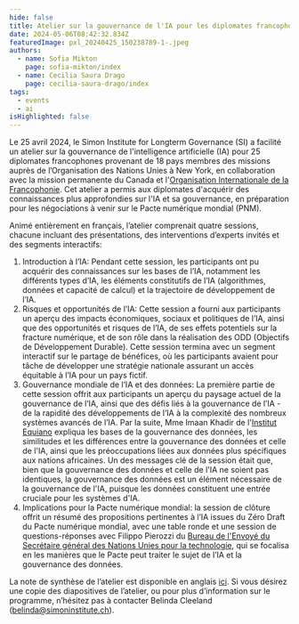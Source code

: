 ```yaml
---
hide: false
title: Atelier sur la gouvernance de l'IA pour les diplomates francophones à New York
date: 2024-05-06T08:42:32.834Z
featuredImage: pxl_20240425_150238789-1-.jpeg
authors:
  - name: Sofia Mikton
    page: sofia-mikton/index
  - name: Cecilia Saura Drago
    page: cecilia-saura-drago/index
tags:
  - events
  - ai
isHighlighted: false
---
```

Le 25 avril 2024, le Simon Institute for Longterm Governance (SI) a facilité un atelier sur la gouvernance de l'intelligence artificielle (IA) pour 25 diplomates francophones provenant de 18 pays membres des missions auprès de l’Organisation des Nations Unies à New York, en collaboration avec la mission permanente du Canada et l'[Organisation Internationale de la Francophonie](https://www.francophonie.org/). Cet atelier a permis aux diplomates d'acquérir des connaissances plus approfondies sur l'IA et sa gouvernance, en préparation pour les négociations à venir sur le Pacte numérique mondial (PNM).

Animé entièrement en français, l’atelier comprenait quatre sessions, chacune incluant des présentations, des interventions d’experts invités et des segments interactifs:

1. Introduction à l’IA: Pendant cette session, les participants ont pu acquérir des connaissances sur les bases de l’IA, notamment les différents types d’IA, les éléments constitutifs de l’IA (algorithmes, données et capacité de calcul) et la trajectoire de développement de l’IA. 
2. Risques et opportunités de l’IA: Cette session a fourni aux participants un aperçu des impacts économiques, sociaux et politiques de l’IA, ainsi que des opportunités et risques de l’IA, de ses effets potentiels sur la fracture numérique, et de son rôle dans la réalisation des ODD (Objectifs de Développement Durable). Cette session termina avec un segment interactif sur le partage de bénéfices, où les participants avaient pour tâche de développer une stratégie nationale assurant un accès équitable à l’IA pour un pays fictif. 
3. Gouvernance mondiale de l’IA et des données: La première partie de cette session offrit aux participants un aperçu du paysage actuel de la gouvernance de l’IA, ainsi que des défis liés à la gouvernance de l’IA - de la rapidité des développements de l’IA à la complexité des nombreux systèmes avancés de l’IA. Par la suite, Mme Imaan Khadir de l'[Institut Equiano](https://www.equiano.institute/) expliqua les bases de la gouvernance des données, les similitudes et les différences entre la gouvernance des données et celle de l'IA, ainsi que les préoccupations liées aux données plus spécifiques aux nations africaines. Un des messages clé de la session était que, bien que la gouvernance des données et celle de l'IA ne soient pas identiques, la gouvernance des données est un élément nécessaire de la gouvernance de l'IA, puisque les données constituent une entrée cruciale pour les systèmes d'IA.
4. Implications pour la Pacte numérique mondial: la session de clôture offrit un résumé des propositions pertinentes à l’IA issues du Zéro Draft du Pacte numérique mondial, avec une table ronde et une session de questions-réponses avec Filippo Pierozzi du [Bureau de l'Envoyé du Secrétaire général des Nations Unies pour la technologie](https://www.un.org/techenvoy/fr/content/about#:~:text=Envoy%C3%A9%20pour%20les%20technologies%2C%20M.&text=Amandeep%20Singh%20Gill-,M.,%C3%A0%20la%20mi%2Djuillet%202022.), qui se focalisa en les manières que le Pacte peut traiter le sujet de l’IA et la gouvernance des données.

La note de synthèse de l’atelier est disponible en anglais [ici](https://drive.google.com/file/d/1htQkPBLSzxYGdNAVi8eSwGe4VDr_MGF5/view?usp=sharing). Si vous désirez une copie des diapositives de l’atelier, ou pour plus d’information sur le programme, n’hésitez pas à contacter Belinda Cleeland ([belinda@simoninstitute.ch](mailto:belinda@simoninstitute.ch)).
